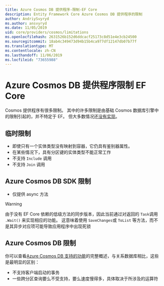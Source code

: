 ```yaml
---
title: Azure Cosmos DB 提供程序-限制-EF Core
description: Entity Framework Core Azure Cosmos DB 提供程序的限制
author: AndriySvyryd
ms.author: ansvyryd
ms.date: 11/05/2019
uid: core/providers/cosmos/limitations
ms.openlocfilehash: 2631526b152d6ddcacf25173c8d51e4e3cb24500
ms.sourcegitcommit: 18ab4c349473d94b15b4ca977df12147db07b77f
ms.translationtype: MT
ms.contentlocale: zh-CN
ms.lasthandoff: 11/06/2019
ms.locfileid: "73655988"
---
```

# <a name="ef-core-azure-cosmos-db-provider-limitations"></a>Azure Cosmos DB 提供程序限制 EF Core

Cosmos 提供程序有很多限制。 其中的许多限制是由基础 Cosmos 数据库引擎中的限制引起的，并不特定于 EF。 但大多数情况还[没有实现](https://github.com/aspnet/EntityFrameworkCore/issues?page=1&q=is%3Aissue+is%3Aopen+Cosmos+in%3Atitle+label%3Atype-enhancement+sort%3Areactions-%2B1-desc)。

## <a name="temporary-limitations"></a>临时限制

- 即使只有一个实体类型没有映射到容器，它仍具有鉴别器属性。
- 在某些情况下，具有分区键的实体类型不能正常工作
- 不支持 `Include` 调用
- 不支持 `Join` 调用

## <a name="azure-cosmos-db-sdk-limitations"></a>Azure Cosmos DB SDK 限制

- 仅提供 async 方法

> [!WARNING]
> 由于没有 EF Core 依赖的低级方法的同步版本，因此当前通过对返回的 `Task`调用 `.Wait()` 来实现相应的功能。 这意味着使用 `SaveChanges`或 `ToList` 等方法，而不是其异步对应项可能导致应用程序中出现死锁

## <a name="azure-cosmos-db-limitations"></a>Azure Cosmos DB 限制

你可以查看[Azure Cosmos DB 支持的功能](/azure/cosmos-db/modeling-data)的完整概述，与关系数据库相比，这些是最明显的区别：

- 不支持客户端启动的事务
- 一些跨分区查询要么不受支持，要么速度慢得多，具体取决于所涉及的运算符
